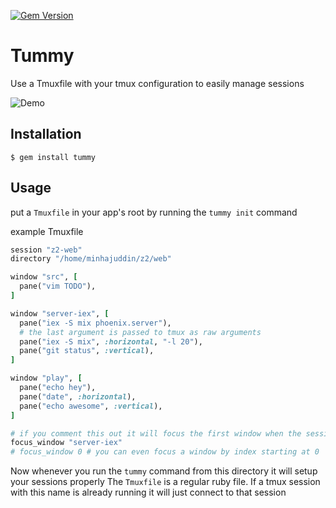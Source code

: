 [![Gem Version](https://badge.fury.io/rb/tummy.svg)](https://rubygems.org/gems/tummy)
# Tummy

Use a Tmuxfile with your tmux configuration to easily manage sessions

![Demo](https://i.imgur.com/pBSixTt.gif)

## Installation

    $ gem install tummy

## Usage

put a `Tmuxfile` in your app's root by running the `tummy init` command

example Tmuxfile

```ruby
session "z2-web"
directory "/home/minhajuddin/z2/web"

window "src", [
  pane("vim TODO"),
]

window "server-iex", [
  pane("iex -S mix phoenix.server"),
  # the last argument is passed to tmux as raw arguments
  pane("iex -S mix", :horizontal, "-l 20"),
  pane("git status", :vertical),
]

window "play", [
  pane("echo hey"),
  pane("date", :horizontal),
  pane("echo awesome", :vertical),
]

# if you comment this out it will focus the first window when the session is started
focus_window "server-iex"
# focus_window 0 # you can even focus a window by index starting at 0

```

Now whenever you run the `tummy` command from this directory it will setup your sessions properly
The `Tmuxfile` is a regular ruby file. If a tmux session with this name is already running it will just connect to that session
